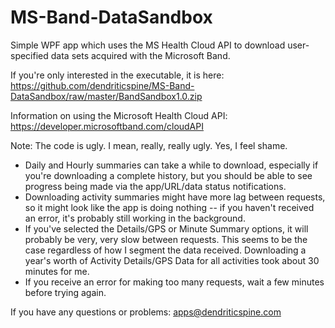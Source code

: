 # MS-Band-DataSandbox
Simple WPF app which uses the MS Health Cloud API to download user-specified data sets acquired with the Microsoft Band. 

If you're only interested in the executable, it is here:
https://github.com/dendriticspine/MS-Band-DataSandbox/raw/master/BandSandbox1.0.zip

Information on using the Microsoft Health Cloud API:
https://developer.microsoftband.com/cloudAPI

Note: The code is ugly. I mean, really, really ugly. Yes, I feel shame. 

- Daily and Hourly summaries can take a while to download, especially if you're downloading a complete history, but you should be able to see progress being made via the app/URL/data status notifications.
- Downloading activity summaries might have more lag between requests, so it might look like the app is doing nothing -- if you haven't received an error, it's probably still working in the background.
- If you've selected the Details/GPS or Minute Summary options, it will probably be very, very slow between requests. This seems to be the case regardless of how I segment the data received. Downloading a year's worth of Activity Details/GPS Data for all activities took about 30 minutes for me.
- If you receive an error for making too many requests, wait a few minutes before trying again. 

If you have any questions or problems: apps@dendriticspine.com
